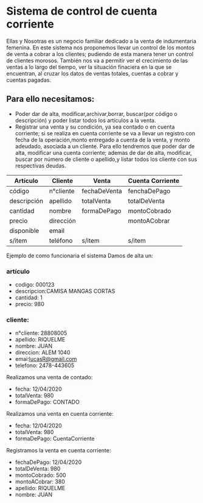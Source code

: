 # Sistema de control de cuenta corriente
 Ellas y Nosotras es un negocio familiar dedicado a la venta de indumentaria femenina.
 En este sistema nos proponemos llevar un control de los montos de venta a cobrar a los clientes; pudiendo de esta manera tener un control de clientes morosos. También nos va a permitir ver el crecimiento de las ventas  a lo largo del tiempo, ver la situación finaciera en la que se encuentran, al cruzar los datos de ventas totales, cuentas a cobrar y cuentas pagadas.
 
 
 ## Para ello necesitamos:
 * Poder dar de alta, modificar,archivar,borrar, buscar(por código o descripción) y poder listar todos los artículos a la venta.
 * Registrar una venta y su condición, ya sea contado o en cuenta corriente; si se realiza en cuenta corriente se va a llevar un registro con fecha de la operación,monto entregado a cuenta de la venta, y monto adeudado, asociada a un cliente. Para ello tendremos que poder dar de alta, modificar una cuenta corriente; ademas de dar de alta, modificar, buscar por número  de cliente o apellido,y listar todos los cliente con sus respectivas deudas.



Artículo | Cliente | Venta | Cuenta Corriente
-- | -- | -- |---
código | n°cliente | fechaDeVenta | fenchaDePago
descripción | apellido | totalVenta | totalDeVenta
cantidad | nombre |      formaDePago| montoCobrado
precio |dirección |                 | montoACobrar
disponible | email |                | 
   s/item |teléfono | s/item | s/item
   
   
   
Ejemplo de como funcionaria el sistema
Damos de alta un:
  ### artículo 
 * codigo: 000123
 * descripcion:CAMISA MANGAS CORTAS
 * cantidad: 1
 * precio: 980

 ### cliente:
 * n°cliente: 28808005
 * apellido: RIQUELME
 * nombre: JUAN
 * direccion: ALEM 1040
 * emai:lucasR@gmail.com
 * telefono: 2478-443605

 Realizamos una venta de contado:
 * fecha: 12/04/2020
 * totalVenta: 980
 * formaDePago: CONTADO

  Realizamos una venta en cuenta corriente:
 * fecha: 12/04/2020
 * totalVenta: 980
 * formaDePago: CuentaCorriente
 

 Registramos la venta en cuenta corriente:
 * fechaDePago: 12/04/2020
 * totalDeVenta: 980
 * montoCobrado: 500
 * montoACobrar: 380
 * apellido: RIQUELME
 * nombre: JUAN

 





 
